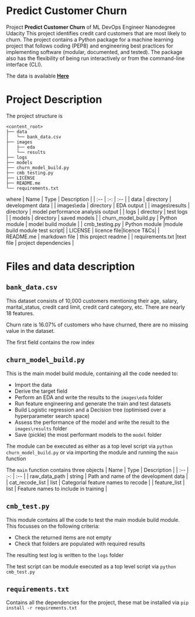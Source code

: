 # Predict Customer Churn
Project **Predict Customer Churn** of ML DevOps Engineer Nanodegree Udacity
This project identifies credit card customers that are most likely to churn. The project contains a Python package for a machine learning project that follows coding (PEP8) and engineering best practices for implementing software (modular, documented, and tested). The package also has the flexibility of being run interactively or from the command-line interface (CLI).

The data is available [**Here**](https://www.kaggle.com/sakshigoyal7/credit-card-customers/code)



# Project Description
The project structure is 
```
<content_root>
├── data
│   └── bank_data.csv
├── images
│	├── eda
│   └── results
├── logs
├── models
├── churn_model_build.py
├── cmb_testing.py
├── LICENSE
├── README.me
└── requirements.txt
```

where
| Name | Type | Description |
| :-- | :-: | :-- |
| data | directory | development data |
| images\eda | directory | EDA output |
| images\results | directory | model performance analysis output |
| logs | directory | test logs |
| models | directory | saved models |
| churn_model_build.py | Python module | model build module |
| cmb_testing.py | Python module |module build module test script|
| LICENSE | licence file|licence T&Cs|
| README.me | markdown file | this project readme |
| requirements.txt |text file | project dependencies |



# Files and data description



## `bank_data.csv`

This dataset consists of 10,000 customers mentioning their age, salary, marital_status, credit card limit, credit card category, etc. There are nearly 18 features.

Churn rate is 16.07% of customers who have churned, there are no missing value in the dataset.

The first field contains the row index



## `churn_model_build.py`
This is the main model build module, containing all the code needed to:

* Import the data
* Derive the target field
* Perform an EDA and write the results to the `images\eda` folder
* Run feature engineering and generate the train and test datasets
* Build Logistic regression and a Decision tree (optimised over a hyperparameter search space) 
* Assess the performance of the model and write the result to the `images\results` folder
* Save (pickle) the most performant models to the `model` folder



The module can be executed as either as a top level script via
`python churn_model_build.py`
or via importing the module and running the `main` function


The `main` function contains three objects
| Name | Type | Description |
| :-- | :-: | :-- |
| raw_data_path | string | Path and name of the development data |
| cat_recode_list | list | Categorial feature names to recode |
| feature_list | list | Feature names to include in training |



## `cmb_test.py`
This module contains all the code to test the main module build module. This focusses on the following criteria:
* Check the returned  items are not empty
* Check that folders are populated with required results 

The resulting test log is written to the `logs` folder

The test script can be module executed as a top level script via
`python cmb_test.py`



## `requirements.txt`

Contains all the dependencies for the project, these mat be installed via
`pip install -r requirements.txt`

